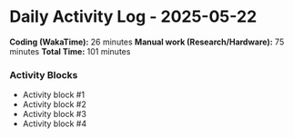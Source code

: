 # Daily Activity Log - 2025-05-22

**Coding (WakaTime):** 26 minutes
**Manual work (Research/Hardware):** 75 minutes
**Total Time:** 101 minutes

### Activity Blocks
- Activity block #1
- Activity block #2
- Activity block #3
- Activity block #4
